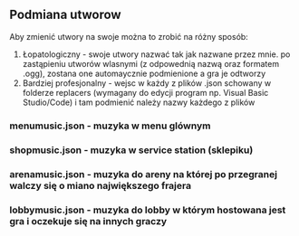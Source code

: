 ## Podmiana utworow

Aby zmienić utwory na swoje można to zrobić na różny sposób:

1) Łopatologiczny - swoje utwory nazwać tak jak nazwane przez mnie. po zastąpieniu utworów wlasnymi (z odpowednią nazwą oraz formatem .ogg), zostana one automaycznie podmienione a gra je odtworzy
2) Bardziej profesjonalny - wejsc w każdy z plików .json schowany w folderze replacers (wymagany do edycji program np. Visual Basic Studio/Code) i tam podmienić należy nazwy każdego z plików

### menumusic.json - muzyka w menu glównym
### shopmusic.json - muzyka w service station (sklepiku)
### arenamusic.json - muzyka do areny na której po przegranej walczy się o miano największego frajera
### lobbymusic.json - muzyka do lobby w którym hostowana jest gra i oczekuje się na innych graczy


